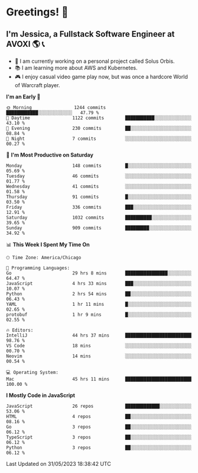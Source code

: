 # Greetings! 🧠

## I'm Jessica, a Fullstack Software Engineer at AVOXI 🌎 📞

- 🌟 I am currently working on a personal project called Solus Orbis.
- 📚 I am learning more about AWS and Kubernetes.
- 🎮 I enjoy casual video game play now, but was once a hardcore World of Warcraft player.

<!--START_SECTION:waka-->
**I'm an Early 🐤** 

```text
🌞 Morning                1244 commits        ████████████░░░░░░░░░░░░░   47.79 % 
🌆 Daytime                1122 commits        ███████████░░░░░░░░░░░░░░   43.10 % 
🌃 Evening                230 commits         ██░░░░░░░░░░░░░░░░░░░░░░░   08.84 % 
🌙 Night                  7 commits           ░░░░░░░░░░░░░░░░░░░░░░░░░   00.27 % 
```
📅 **I'm Most Productive on Saturday** 

```text
Monday                   148 commits         █░░░░░░░░░░░░░░░░░░░░░░░░   05.69 % 
Tuesday                  46 commits          ░░░░░░░░░░░░░░░░░░░░░░░░░   01.77 % 
Wednesday                41 commits          ░░░░░░░░░░░░░░░░░░░░░░░░░   01.58 % 
Thursday                 91 commits          █░░░░░░░░░░░░░░░░░░░░░░░░   03.50 % 
Friday                   336 commits         ███░░░░░░░░░░░░░░░░░░░░░░   12.91 % 
Saturday                 1032 commits        ██████████░░░░░░░░░░░░░░░   39.65 % 
Sunday                   909 commits         █████████░░░░░░░░░░░░░░░░   34.92 % 
```


📊 **This Week I Spent My Time On** 

```text
🕑︎ Time Zone: America/Chicago

💬 Programming Languages: 
Go                       29 hrs 8 mins       ████████████████░░░░░░░░░   64.47 % 
JavaScript               4 hrs 33 mins       ███░░░░░░░░░░░░░░░░░░░░░░   10.07 % 
Python                   2 hrs 54 mins       ██░░░░░░░░░░░░░░░░░░░░░░░   06.43 % 
YAML                     1 hr 11 mins        █░░░░░░░░░░░░░░░░░░░░░░░░   02.65 % 
protobuf                 1 hr 9 mins         █░░░░░░░░░░░░░░░░░░░░░░░░   02.55 % 

🔥 Editors: 
IntelliJ                 44 hrs 37 mins      █████████████████████████   98.76 % 
VS Code                  18 mins             ░░░░░░░░░░░░░░░░░░░░░░░░░   00.70 % 
Neovim                   14 mins             ░░░░░░░░░░░░░░░░░░░░░░░░░   00.54 % 

💻 Operating System: 
Mac                      45 hrs 11 mins      █████████████████████████   100.00 % 
```

**I Mostly Code in JavaScript** 

```text
JavaScript               26 repos            █████████████░░░░░░░░░░░░   53.06 % 
HTML                     4 repos             ██░░░░░░░░░░░░░░░░░░░░░░░   08.16 % 
Go                       3 repos             ██░░░░░░░░░░░░░░░░░░░░░░░   06.12 % 
TypeScript               3 repos             ██░░░░░░░░░░░░░░░░░░░░░░░   06.12 % 
Python                   3 repos             ██░░░░░░░░░░░░░░░░░░░░░░░   06.12 % 
```




 Last Updated on 31/05/2023 18:38:42 UTC
<!--END_SECTION:waka-->

<!--
**jessikuh/jessikuh** is a ✨ _special_ ✨ repository because its `README.md` (this file) appears on your GitHub profile.

Here are some ideas to get you started:

- 🔭 I’m currently working on ...
- 🌱 I’m currently learning ...
- 👯 I’m looking to collaborate on ...
- 🤔 I’m looking for help with ...
- 💬 Ask me about ...
- 📫 How to reach me: ...
- 😄 Pronouns: ...
- ⚡ Fun fact: ...
-->
